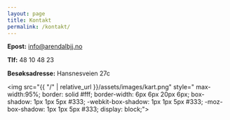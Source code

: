 ```yaml
---
layout: page
title: Kontakt
permalink: /kontakt/
---
```


<b>Epost:</b> info@arendalbjj.no

<b>Tlf:</b> 48 10 48 23

<b>Besøksadresse:</b> Hansnesveien 27c 

<img src="{{ "/" | relative_url }}/assets/images/kart.png" style="  max-width:95%;
                                                           border: solid #fff;
                                                           border-width: 6px 6px 20px 6px;
                                                           box-shadow: 1px 1px 5px #333;
                                                           -webkit-box-shadow: 1px 1px 5px #333;
                                                           -moz-box-shadow: 1px 1px 5px #333;
                                                           display: block;">